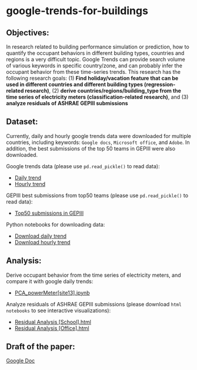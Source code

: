 # google-trends-for-buildings

## Objectives:
In research related to building performance simulation or prediction, how to quantify the occupant behaviors in different building types, countries and regions is a very difficult topic. Google Trends can provide search volume of various keywords in specific country/zone, and can probably infer the occupant behavior from these time-series trends. This research has the following research goals: (1) **Find holiday/vacation feature that can be used in different countries and different building types (regression-related research)**, (2) **derive countries/regions/building_type from the time series of electricity meters (classification-related research)**, and (3) **analyze residuals of ASHRAE GEPIII submissions**

## Dataset:
Currently, daily and hourly google trends data were downloaded for multiple countries, including keywords: `Google docs`, `Microsoft office`, and `Adobe`. In addition, the best submissions of the top 50 teams in GEPIII were also downloaded.

Google trends data (please use `pd.read_pickle()` to read data):
- [Daily trend](Dataset/Daily%20data)
- [Hourly trend](Dataset/Hourly%20data)

GEPIII best submissions from top50 teams (please use `pd.read_pickle()` to read data):
- [Top50 submissions in GEPIII](Dataset/Top50%20submissions%20in%20GEPIII)

Python notebooks for downloading data:
- [Download daily trend](DownloadData/DownloadDailyTrend.ipynb)
- [Download hourly trend](DownloadData/DownloadHourlyTrend.ipynb)

## Analysis:
Derive occupant behavior from the time series of electricity meters, and compare it with google daily trends:
- [PCA_powerMeter[site13].ipynb](Analysis/PCA_powerMeter%5Bsite13%5D.ipynb)

Analyze residuals of ASHRAE GEPIII submissions (please download `html notebooks` to see interactive visualizations):
- [Residual Analysis [School].html](Analysis/Residual%20Analysis%20%5BSchool%5D.html)
- [Residual Analysis [Office].html](Analysis/Residual%20Analysis%20%5BOffice%5D.html)

## Draft of the paper:
[Google Doc](https://docs.google.com/document/d/1xGRByKGvMDlM1S6nzoV_yyFTpnxAaCHqgThruhyCWvs/edit?usp=sharing)
